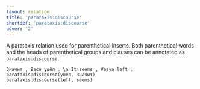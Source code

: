 ```yaml
---
layout: relation
title: 'parataxis:discourse'
shortdef: 'parataxis:discourse'
udver: '2'
---
```


A parataxis relation used for parenthetical inserts. 
Both parenthetical words and the heads of parenthetical groups and clauses can be annotated as `parataxis:discourse`.

~~~ sdparse
Значит , Вася ушёл . \n It seems , Vasya left .
parataxis:discourse(ушёл, Значит)
parataxis:discourse(left, seems)
~~~

<!-- Interlanguage links updated Po 11. listopadu 2024, 20:11:24 CET -->
